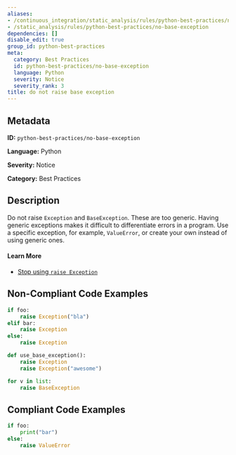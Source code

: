 ```yaml
---
aliases:
- /continuous_integration/static_analysis/rules/python-best-practices/no-base-exception
- /static_analysis/rules/python-best-practices/no-base-exception
dependencies: []
disable_edit: true
group_id: python-best-practices
meta:
  category: Best Practices
  id: python-best-practices/no-base-exception
  language: Python
  severity: Notice
  severity_rank: 3
title: do not raise base exception
---
```

<!--  SOURCED FROM https://github.com/DataDog/datadog-static-analyzer-rule-docs -->


## Metadata
**ID:** `python-best-practices/no-base-exception`

**Language:** Python

**Severity:** Notice

**Category:** Best Practices

## Description
Do not raise `Exception` and `BaseException`. These are too generic. Having generic exceptions makes it difficult to differentiate errors in a program. Use a specific exception, for example, `ValueError`, or create your own instead of using generic ones.

#### Learn More

 - [Stop using `raise Exception`](https://jerrynsh.com/stop-using-exceptions-like-this-in-python/#2-stop-using-raise-exception)

## Non-Compliant Code Examples
```python
if foo:
	raise Exception("bla")
elif bar:
	raise Exception
else:
	raise Exception
```

```python
def use_base_exception():
	raise Exception
	raise Exception("awesome")
```

```python
for v in list:
	raise BaseException
```

## Compliant Code Examples
```python
if foo:
	print("bar")
else:
	raise ValueError
```
